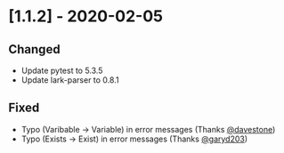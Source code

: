 # [1.1.2] - 2020-02-05

## Changed

- Update pytest to 5.3.5
- Update lark-parser to 0.8.1

## Fixed

- Typo (Varibable -> Variable) in error messages (Thanks [@davestone](https://github.com/davestone))
- Typo (Exists -> Exist) in error messages (Thanks [@garyd203](https://github.com/garyd203))
